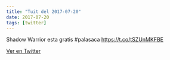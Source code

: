 ```yaml
---
title: "Tuit del 2017-07-20"
date: 2017-07-20
tags: [twitter]
---
```


Shadow Warrior esta gratis #palasaca https://t.co/tSZUnMKFBE



[Ver en Twitter](https://twitter.com/i/web/status/888110142775975936)
